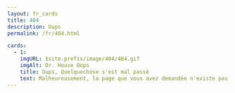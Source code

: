 ```yaml
---
layout: fr_cards
title: 404
description: Oups
permalink: /fr/404.html

cards:
  - 1:
    imgURL: $site.prefix/image/404/404.gif
    imgAlt: Dr. House Oops
    title: Oups, Quelquechose s'est mal passé
    text: Malheureusement, la page que vous avez demandée n'existe pas!<br>Vérifiez l'orthographe ou accédez à la <a href="$site.prefix/fr/">page d'accueil</a> pour trouver ce que vous chercher.
---
```

